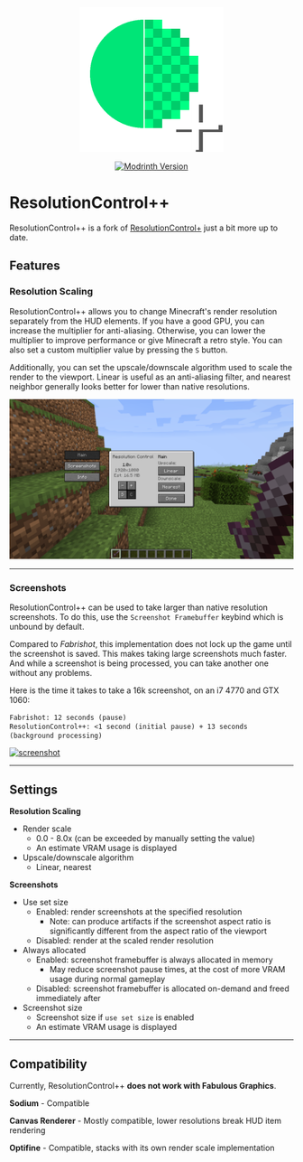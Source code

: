 <p align="center">
	<img width=256px src=".github/assets/logo.png" />
</p>
<p align="center">
	<a href="https://modrinth.com/mod/resolution-control-plus-plus" target="_blank">
		<img alt="Modrinth Version" src="https://img.shields.io/modrinth/v/SBESx1ZS?style=flat&logo=modrinth">
	</a>
</p>


# ResolutionControl++

ResolutionControl++ is a fork of [ResolutionControl+](https://github.com/UltimateBoomer/Resolution-Control) just a bit more up to date.

## Features

### Resolution Scaling

ResolutionControl++ allows you to change Minecraft's render resolution separately from the HUD elements.
If you have a good GPU, you can increase the multiplier for anti-aliasing.
Otherwise, you can lower the multiplier to improve performance or give Minecraft a retro style.
You can also set a custom multiplier value by pressing the `S` button.

Additionally, you can set the upscale/downscale algorithm used to scale the render to the viewport.
Linear is useful as an anti-aliasing filter,
and nearest neighbor generally looks better for lower than native resolutions.

![main](.github/assets/mainsettings.png)

---

### Screenshots

ResolutionControl++ can be used to take larger than native resolution screenshots.
To do this, use the `Screenshot Framebuffer` keybind which is unbound by default.

Compared to *Fabrishot*, this implementation does not lock up the game until the screenshot is saved.
This makes taking large screenshots much faster.
And while a screenshot is being processed, you can take another one without any problems.

Here is the time it takes to take a 16k screenshot, on an i7 4770 and GTX 1060:

```
Fabrishot: 12 seconds (pause)
ResolutionControl++: <1 second (initial pause) + 13 seconds (background processing)
```

[![screenshot](https://img.youtube.com/vi/Dghj0Ldeu0Q/maxresdefault.jpg)](https://youtu.be/Dghj0Ldeu0Q)

---

## Settings

**Resolution Scaling**

- Render scale
    - 0.0 - 8.0x (can be exceeded by manually setting the value)
    - An estimate VRAM usage is displayed
- Upscale/downscale algorithm  
    - Linear, nearest

**Screenshots**

- Use set size
    - Enabled: render screenshots at the specified resolution
        - Note: can produce artifacts if the screenshot aspect ratio is significantly different 
          from the aspect ratio of the viewport
    - Disabled: render at the scaled render resolution
- Always allocated
    - Enabled: screenshot framebuffer is always allocated in memory
        - May reduce screenshot pause times, at the cost of more VRAM usage during normal gameplay
    - Disabled: screenshot framebuffer is allocated on-demand and freed immediately after
- Screenshot size
    - Screenshot size if `use set size` is enabled
    - An estimate VRAM usage is displayed
    
---

## Compatibility

Currently, ResolutionControl++ **does not work with Fabulous Graphics**.

**Sodium** - Compatible

**Canvas Renderer** - Mostly compatible, lower resolutions break HUD item rendering

**Optifine** - Compatible, stacks with its own render scale implementation

